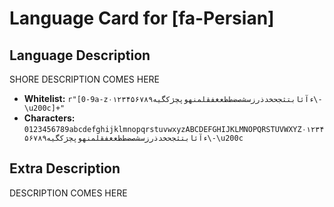 # Language Card for [fa-Persian]


## Language Description

SHORE DESCRIPTION COMES HERE

- **Whitelist:** `r"[0-9a-z۰۱۲۳۴۵۶۷۸۹ءآئابتثجحخدذرزسشصضطظعغفقلمنهوپچژکگیە\-\u200c]+"`
- **Characters:** `0123456789abcdefghijklmnopqrstuvwxyzABCDEFGHIJKLMNOPQRSTUVWXYZ۰۱۲۳۴۵۶۷۸۹ءآئابتثجحخدذرزسشصضطظعغفقلمنهوپچژکگیە\-\u200c`


## Extra Description

DESCRIPTION COMES HERE